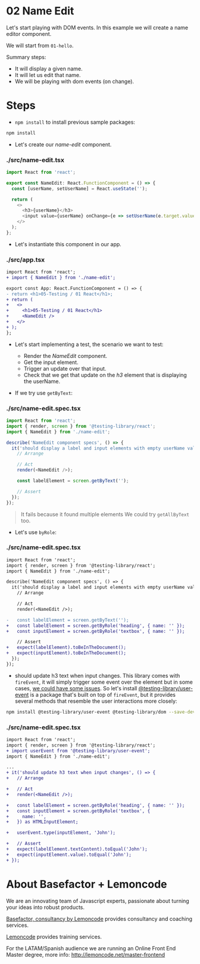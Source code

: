# 02 Name Edit

Let's start playing with DOM events. In this example we will create a name editor component.

We will start from `01-hello`.

Summary steps:

- It will display a given name.
- It will let us edit that name.
- We will be playing with dom events (on change).

# Steps

- `npm install` to install previous sample packages:

```bash
npm install
```

- Let's create our _name-edit_ component.

### ./src/name-edit.tsx

```javascript
import React from 'react';

export const NameEdit: React.FunctionComponent = () => {
  const [userName, setUserName] = React.useState('');

  return (
    <>
      <h3>{userName}</h3>
      <input value={userName} onChange={e => setUserName(e.target.value)} />
    </>
  );
};
```

- Let's instantiate this component in our app.

### ./src/app.tsx

```diff
import React from 'react';
+ import { NameEdit } from './name-edit';

export const App: React.FunctionComponent = () => {
- return <h1>05-Testing / 01 React</h1>;
+ return (
+   <>
+     <h1>05-Testing / 01 React</h1>
+     <NameEdit />
+   </>
+ );
};

```

- Let's start implementing a test, the scenario we want to test:

  - Render the _NameEdit_ component.
  - Get the input element.
  - Trigger an update over that input.
  - Check that we get that update on the _h3_ element that is displaying the userName.

- If we try use `getByText`:

### ./src/name-edit.spec.tsx

```javascript
import React from 'react';
import { render, screen } from '@testing-library/react';
import { NameEdit } from './name-edit';

describe('NameEdit component specs', () => {
  it('should display a label and input elements with empty userName value', () => {
    // Arrange

    // Act
    render(<NameEdit />);

    const labelElement = screen.getByText('');

    // Assert
  });
});

```

> It fails because it found multiple elements
> We could try `getAllByText` too.

- Let's use `byRole`:

### ./src/name-edit.spec.tsx

```diff
import React from 'react';
import { render, screen } from '@testing-library/react';
import { NameEdit } from './name-edit';

describe('NameEdit component specs', () => {
  it('should display a label and input elements with empty userName value', () => {
    // Arrange

    // Act
    render(<NameEdit />);

-   const labelElement = screen.getByText('');
+   const labelElement = screen.getByRole('heading', { name: '' });
+   const inputElement = screen.getByRole('textbox', { name: '' });

    // Assert
+   expect(labelElement).toBeInTheDocument();
+   expect(inputElement).toBeInTheDocument();
  });
});

```

- should update h3 text when input changes. This library comes with `fireEvent`, it will simply trigger some event over the element but in some cases, [we could have some issues](https://github.com/testing-library/react-testing-library/issues/322). So let's install [@testing-library/user-event](https://github.com/testing-library/user-event) is a package that's built on top of `fireEvent`, but it provides several methods that resemble the user interactions more closely:

```bash
npm install @testing-library/user-event @testing-library/dom --save-dev
```

### ./src/name-edit.spec.tsx

```diff
import React from 'react';
import { render, screen } from '@testing-library/react';
+ import userEvent from '@testing-library/user-event';
import { NameEdit } from './name-edit';

...
+ it('should update h3 text when input changes', () => {
+   // Arrange

+   // Act
+   render(<NameEdit />);

+   const labelElement = screen.getByRole('heading', { name: '' });
+   const inputElement = screen.getByRole('textbox', {
+     name: '',
+   }) as HTMLInputElement;

+   userEvent.type(inputElement, 'John');

+   // Assert
+   expect(labelElement.textContent).toEqual('John');
+   expect(inputElement.value).toEqual('John');
+ });

```

# About Basefactor + Lemoncode

We are an innovating team of Javascript experts, passionate about turning your ideas into robust products.

[Basefactor, consultancy by Lemoncode](http://www.basefactor.com) provides consultancy and coaching services.

[Lemoncode](http://lemoncode.net/services/en/#en-home) provides training services.

For the LATAM/Spanish audience we are running an Online Front End Master degree, more info: http://lemoncode.net/master-frontend

